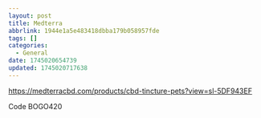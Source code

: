 ```yaml
---
layout: post
title: Medterra
abbrlink: 1944e1a5e483418dbba179b058957fde
tags: []
categories:
  - General
date: 1745020654739
updated: 1745020717638
---
```


<https://medterracbd.com/products/cbd-tincture-pets?view=sl-5DF943EF>

Code BOGO420
